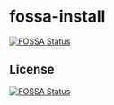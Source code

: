 # fossa-install
[![FOSSA Status](https://app.fossa.io/api/projects/git%2Bgithub.com%2Fjoey-fossa%2Ffossa-install.svg?type=shield)](https://app.fossa.io/projects/git%2Bgithub.com%2Fjoey-fossa%2Ffossa-install?ref=badge_shield)



## License
[![FOSSA Status](https://app.fossa.io/api/projects/git%2Bgithub.com%2Fjoey-fossa%2Ffossa-install.svg?type=large)](https://app.fossa.io/projects/git%2Bgithub.com%2Fjoey-fossa%2Ffossa-install?ref=badge_large)